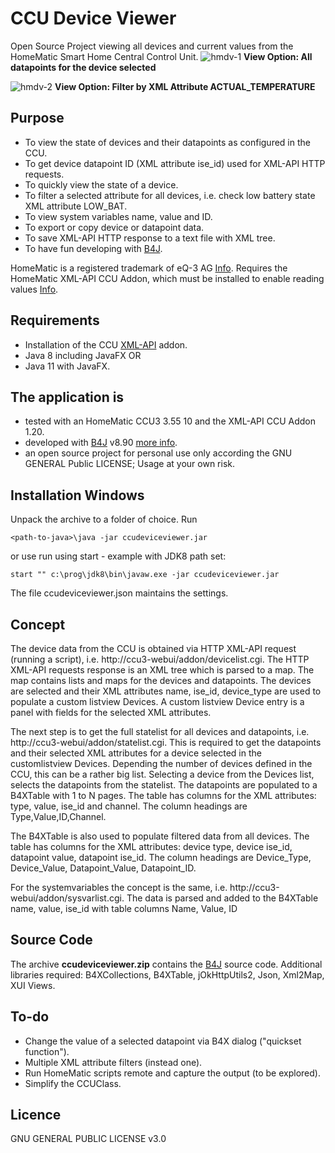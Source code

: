 # CCU Device Viewer
Open Source Project viewing all devices and current values from the HomeMatic Smart Home Central Control Unit.
![hmdv-1](https://user-images.githubusercontent.com/47274144/109273097-07c49400-7812-11eb-97cc-531363982171.png)
**View Option: All datapoints for the device selected**

![hmdv-2](https://user-images.githubusercontent.com/47274144/109273125-114dfc00-7812-11eb-8013-e798bbfc17a6.png)
**View Option: Filter by XML Attribute ACTUAL_TEMPERATURE**

## Purpose
* To view the state of devices and their datapoints as configured in the CCU.
* To get device datapoint ID (XML attribute ise_id) used for XML-API HTTP requests.
* To quickly view the state of a device.
* To filter a selected attribute for all devices, i.e. check low battery state XML attribute LOW_BAT.
* To view system variables name, value and ID.
* To export or copy device or datapoint data.
* To save XML-API HTTP response to a text file with XML tree.
* To have fun developing with [B4J](https://www.b4x.com/b4j.html).

HomeMatic is a registered trademark of eQ-3 AG [Info](https://www.HomeMatic.com).
Requires the HomeMatic XML-API CCU Addon, which must be installed to enable reading values [Info](https://github.com/hobbyquaker/XML-API).

## Requirements
* Installation of the CCU [XML-API](https://github.com/hobbyquaker/XML-API) addon.
* Java 8 including JavaFX OR
* Java 11 with JavaFX.

## The application is 
* tested with an HomeMatic CCU3 3.55 10 and the XML-API CCU Addon 1.20.
* developed with [B4J](https://www.b4x.com/b4j.html) v8.90 [more info](https://www.b4x.com).
* an open source project for personal use only according the GNU GENERAL Public LICENSE; Usage at your own risk.

## Installation Windows
Unpack the archive to a folder of choice.
Run
```
<path-to-java>\java -jar ccudeviceviewer.jar
```
or use run using start - example with JDK8 path set:
```
start "" c:\prog\jdk8\bin\javaw.exe -jar ccudeviceviewer.jar
```

The file ccudeviceviewer.json maintains the settings.

## Concept
The device data from the CCU is obtained via HTTP XML-API request (running a script), i.e. http://ccu3-webui/addon/devicelist.cgi.
The HTTP XML-API requests response is an XML tree which is parsed to a map. The map contains lists and maps for the devices and datapoints.
The devices are selected and their XML attributes name, ise_id, device_type are used to populate a custom listview Devices.
A custom listview Device entry is a panel with fields for the selected XML attributes.

The next step is to get the full statelist for all devices and datapoints, i.e. http://ccu3-webui/addon/statelist.cgi.
This is required to get the datapoints and their selected XML attributes for a device selected in the customlistview Devices.
Depending the number of devices defined in the CCU, this can be a rather big list.
Selecting a device from the Devices list, selects the datapoints from the statelist.
The datapoints are populated to a B4XTable with 1 to N pages.
The table has columns for the XML attributes: type, value, ise_id and channel.
The column headings are Type,Value,ID,Channel.

The B4XTable is also used to populate filtered data from all devices.
The table has columns for the XML attributes: device type, device ise_id, datapoint value, datapoint ise_id.
The column headings are Device_Type, Device_Value, Datapoint_Value, Datapoint_ID.

For the systemvariables the concept is the same, i.e. http://ccu3-webui/addon/sysvarlist.cgi.
The data is parsed and added to the B4XTable name, value, ise_id with table columns Name, Value, ID

## Source Code
The archive **ccudeviceviewer.zip** contains the [B4J](https://www.b4x.com/b4j.html) source code.
Additional libraries required: B4XCollections, B4XTable, jOkHttpUtils2, Json, Xml2Map, XUI Views.

## To-do
* Change the value of a selected datapoint via B4X dialog ("quickset function").
* Multiple XML attribute filters (instead one).
* Run HomeMatic scripts remote and capture the output (to be explored).
* Simplify the CCUClass.

## Licence
GNU GENERAL PUBLIC LICENSE v3.0
